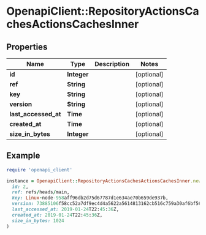# OpenapiClient::RepositoryActionsCachesActionsCachesInner

## Properties

| Name | Type | Description | Notes |
| ---- | ---- | ----------- | ----- |
| **id** | **Integer** |  | [optional] |
| **ref** | **String** |  | [optional] |
| **key** | **String** |  | [optional] |
| **version** | **String** |  | [optional] |
| **last_accessed_at** | **Time** |  | [optional] |
| **created_at** | **Time** |  | [optional] |
| **size_in_bytes** | **Integer** |  | [optional] |

## Example

```ruby
require 'openapi_client'

instance = OpenapiClient::RepositoryActionsCachesActionsCachesInner.new(
  id: 2,
  ref: refs/heads/main,
  key: Linux-node-958aff96db2d75d67787d1e634ae70b659de937b,
  version: 73885106f58cc52a7df9ec4d4a5622a5614813162cb516c759a30af6bf56e6f0,
  last_accessed_at: 2019-01-24T22:45:36Z,
  created_at: 2019-01-24T22:45:36Z,
  size_in_bytes: 1024
)
```

